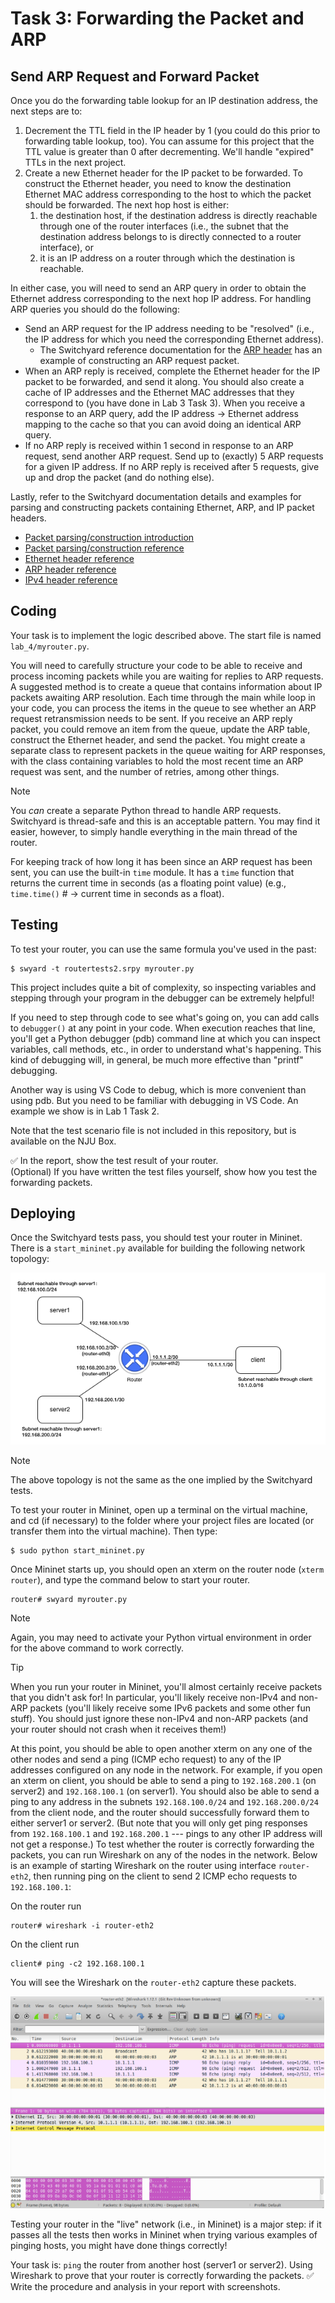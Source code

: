 # Task 3: Forwarding the Packet and ARP

## Send ARP Request and Forward Packet

Once you do the forwarding table lookup for an IP destination address,
the next steps are to:

1.  Decrement the TTL field in the IP header by 1 (you could do this
    prior to forwarding table lookup, too). You can assume for this
    project that the TTL value is greater than 0 after decrementing.
    We'll handle "expired" TTLs in the next project.
2.  Create a new Ethernet header for the IP packet to be forwarded. To
    construct the Ethernet header, you need to know the destination
    Ethernet MAC address corresponding to the host to which the packet
    should be forwarded. The next hop host is either:
    1.  the destination host, if the destination address is directly
        reachable through one of the router interfaces (i.e., the subnet
        that the destination address belongs to is directly connected to
        a router interface), or
    2.  it is an IP address on a router through which the destination is
        reachable.

In either case, you will need to send an ARP query in order to obtain
the Ethernet address corresponding to the next hop IP address. For
handling ARP queries you should do the following:

-   Send an ARP request for the IP address needing to be "resolved"
    (i.e., the IP address for which you need the corresponding Ethernet
    address).
    -   The Switchyard reference documentation for the [ARP header](https://shellqiqi.gitee.io/switchyard/reference.html#arp-address-resolution-protocol-header) has an
        example of constructing an ARP request packet.
-   When an ARP reply is received, complete the Ethernet header for the
    IP packet to be forwarded, and send it along. You should also create
    a cache of IP addresses and the Ethernet MAC addresses that they
    correspond to (you have done in Lab 3 Task 3). When you receive a response to an ARP query, add the
    IP address → Ethernet address mapping to the cache so that you can
    avoid doing an identical ARP query.
-   If no ARP reply is received within 1 second in response to an ARP
    request, send another ARP request. Send up to (exactly) 5 ARP
    requests for a given IP address. If no ARP reply is received after 5
    requests, give up and drop the packet (and do nothing else).

Lastly, refer to the Switchyard documentation details and examples for
parsing and constructing packets containing Ethernet, ARP, and IP packet
headers.

- [Packet parsing/construction introduction](https://shellqiqi.gitee.io/switchyard/writing_a_program.html#introduction-to-packet-parsing-and-construction)
- [Packet parsing/construction reference](https://shellqiqi.gitee.io/switchyard/reference.html#packet-parsing-and-construction-reference)
- [Ethernet header reference](https://shellqiqi.gitee.io/switchyard/reference.html#ethernet-header)
- [ARP header reference](https://shellqiqi.gitee.io/switchyard/reference.html#arp-address-resolution-protocol-header)
- [IPv4 header reference](https://shellqiqi.gitee.io/switchyard/reference.html#ip-version-4-header)


## Coding

Your task is to implement the logic described above. The start file is named `lab_4/myrouter.py`.

You will need to carefully structure your code to be able to receive and
process incoming packets while you are waiting for replies to ARP
requests. A suggested method is to create a queue that contains
information about IP packets awaiting ARP resolution. Each time through
the main while loop in your code, you can process the items in the queue
to see whether an ARP request retransmission needs to be sent. If you
receive an ARP reply packet, you could remove an item from the queue,
update the ARP table, construct the Ethernet header, and send the
packet. You might create a separate class to represent packets in the
queue waiting for ARP responses, with the class containing variables to
hold the most recent time an ARP request was sent, and the number of
retries, among other things.

> [!NOTE]
> You *can* create a separate Python thread to handle ARP
> requests. Switchyard is thread-safe and this is an acceptable pattern.
> You may find it easier, however, to simply handle everything in the
> main thread of the router.

For keeping track of how long it has been since an ARP request has been
sent, you can use the built-in `time` module. It has a `time` function
that returns the current time in seconds (as a floating point value)
(e.g., `time.time()` # → current time in seconds as a float).

## Testing

To test your router, you can use the same formula you've used in the
past:

```
$ swyard -t routertests2.srpy myrouter.py
```

This project includes quite a bit of
complexity, so inspecting variables and stepping through your program in
the debugger can be extremely helpful!

If you need to step through code to see what's going on, you can add
calls to `debugger()` at any point in your code. When execution reaches
that line, you'll get a Python debugger (pdb) command line at which you
can inspect variables, call methods, etc., in order to understand what's
happening. This kind of debugging will, in general, be much more
effective than "printf" debugging.

Another way is using VS Code to debug, which is more convenient than using pdb.
But you need to be familiar with debugging in VS Code.
An example we show is in Lab 1 Task 2.

Note that the test scenario file is not included in this repository, but is available on the NJU Box.

✅ In the report, show the test result of your router.  
(Optional) If you have written the test files yourself, show how you test the forwarding packets.

## Deploying

Once the Switchyard tests pass, you should test your router in Mininet.
There is a `start_mininet.py` available for building the following
network topology:

![router2_topology](router2_topology.png)

> [!NOTE]
> The above topology is not the same as the one implied by the
> Switchyard tests.

To test your router in Mininet, open up a terminal on the virtual
machine, and cd (if necessary) to the folder where your project files
are located (or transfer them into the virtual machine). Then type:

```
$ sudo python start_mininet.py
```

Once Mininet starts up, you should open an xterm on the router node
(`xterm router`), and type the command below to start your router.

```
router# swyard myrouter.py
```

> [!NOTE]
> Again, you may need to activate your
> Python virtual environment in order for the above command to work
> correctly.

<div></div>

> [!TIP]
> When you run your router in Mininet, you'll almost certainly
> receive packets that you didn't ask for! In particular, you'll likely
> receive non-IPv4 and non-ARP packets (you'll likely receive some IPv6
> packets and some other fun stuff). You should just ignore these non-IPv4
> and non-ARP packets (and your router should not crash when it receives
> them!)

At this point, you should be able to open another xterm on any one of
the other nodes and send a ping (ICMP echo request) to any of the IP
addresses configured on any node in the network. For example, if you
open an xterm on client, you should be able to send a ping to
`192.168.200.1` (on server2) and `192.168.100.1` (on server1). You should
also be able to send a ping to any address in the subnets
`192.168.100.0/24` and `192.168.200.0/24` from the client node, and the
router should successfully forward them to either server1 or server2.
(But note that you will only get ping responses from `192.168.100.1` and
`192.168.200.1` --- pings to any other IP address will not get a
response.) To test whether the router is correctly forwarding the
packets, you can run Wireshark on any of the nodes in the network. Below
is an example of starting Wireshark on the router using interface
`router-eth2`, then running ping on the client to send 2 ICMP echo
requests to `192.168.100.1`:

On the router run

```
router# wireshark -i router-eth2
```

On the client run

```
client# ping -c2 192.168.100.1
```

You will see the Wireshark on the `router-eth2` capture these packets.

![router2_pcap](router2_pcap.png)

Testing your router in the "live" network (i.e., in Mininet) is a major
step: if it passes all the tests then works in Mininet when trying
various examples of pinging hosts, you might have done things correctly!

Your task is: `ping` the router from another host (server1 or server2). Using Wireshark to prove that your router is correctly forwarding the packets. ✅ Write the procedure and analysis in your report with screenshots.
